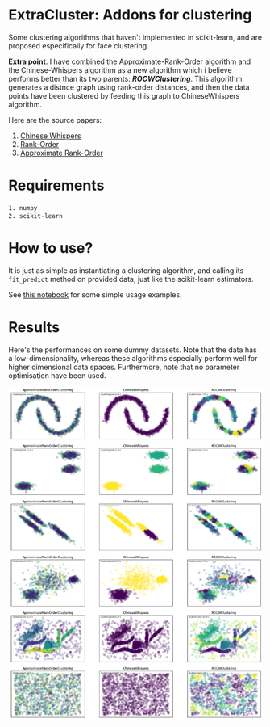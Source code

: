 # ExtraCluster: Addons for clustering

Some clustering algorithms that haven't implemented in scikit-learn, and are proposed especifically for face clustering.

**Extra point**. I have combined the Approximate-Rank-Order algorithm and the Chinese-Whispers algorithm as a new algorithm which i believe performs better than its two parents: **_ROCWClustering_**. This algorithm generates a distnce graph using rank-order distances, and then the data points have been clustered by feeding this graph to ChineseWhispers algorithm.


Here are the source papers:
1. [Chinese Whispers](https://pdfs.semanticscholar.org/c64b/9ed6a42b93a24316c7d1d6b\3fddbd96dbaf5.pdf?_ga=2.16343989.248353595.1538147473-1437352660.1538147473)
2. [Rank-Order](https://ieeexplore.ieee.org/document/5995680)
3. [Approximate Rank-Order](https://arxiv.org/abs/1604.00989)


# Requirements
```
1. numpy
2. scikit-learn
```

# How to use?
It is just as simple as instantiating a clustering algorithm, and calling its `fit_predict` method on provided data, just like the scikit-learn estimators.

See [this notebook](https://github.com/iamsoroush/clustering/blob/master/notebook.ipynb) for some simple usage examples.


# Results
Here's the performances on some dummy datasets. Note that the data has a low-dimensionality, whereas these algorithms especially perform well for higher dimensional data spaces. Furthermore, note that no parameter optimisation have been used.

![alt text](https://github.com/iamsoroush/clustering/blob/master/index.png "Results")



